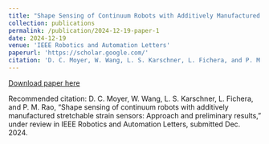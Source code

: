 ```yaml
---
title: "Shape Sensing of Continuum Robots with Additively Manufactured Stretchable Strain Sensors: Approach and Preliminary Results"
collection: publications
permalink: /publication/2024-12-19-paper-1
date: 2024-12-19
venue: 'IEEE Robotics and Automation Letters'
paperurl: 'https://scholar.google.com/'
citation: 'D. C. Moyer, W. Wang, L. S. Karschner, L. Fichera, and P. M. Rao, “Shape sensing of continuum robots with additively manufactured stretchable strain sensors: Approach and preliminary results,” under review in IEEE Robotics and Automation Letters, submitted Dec. 2024.'
---
```

[Download paper here](https://scholar.google.com/)

Recommended citation: D. C. Moyer, W. Wang, L. S. Karschner, L. Fichera, and P. M. Rao, “Shape sensing of continuum robots with additively manufactured stretchable strain sensors: Approach and preliminary results,” under review in IEEE Robotics and Automation Letters, submitted Dec. 2024.
